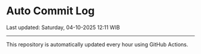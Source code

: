 # Auto Commit Log

Last updated: Saturday, 04-10-2025 12:11 WIB

---

This repository is automatically updated every hour using GitHub Actions.
